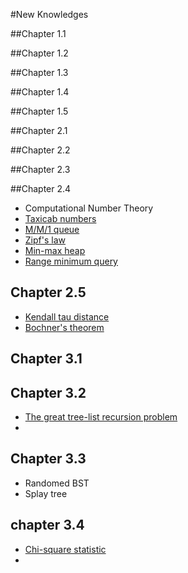 #New Knowledges

##Chapter 1.1

##Chapter 1.2

##Chapter 1.3

##Chapter 1.4

##Chapter 1.5

##Chapter 2.1

##Chapter 2.2

##Chapter 2.3

##Chapter 2.4
- Computational Number Theory
- [Taxicab numbers](http://mathworld.wolfram.com/TaxicabNumber.html)
- [M/M/1 queue](https://en.wikipedia.org/wiki/M/M/1_queue)
- [Zipf's law](https://en.wikipedia.org/wiki/Zipf's_law)
- [Min-max heap](http://cg.scs.carleton.ca/~morin/teaching/5408/refs/minmax.pdf)
- [Range minimum query](https://en.wikipedia.org/wiki/Range_Minimum_Query)

## Chapter 2.5
- [Kendall tau distance](https://en.wikipedia.org/wiki/Kendall_tau_distance)
- [Bochner's theorem](https://en.wikipedia.org/wiki/Bochner%27s_theorem)

## Chapter 3.1

## Chapter 3.2

- [The great tree-list recursion problem](http://cslibrary.stanford.edu/109/TreeListRecursion.html)
-

## Chapter 3.3

- Randomed BST
- Splay tree

## chapter 3.4

- [Chi-square statistic](https://en.wikipedia.org/wiki/Chi-squared_test)
-
